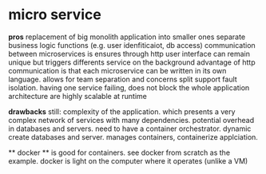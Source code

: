 # micro service
**pros**
replacement of big monolith application into smaller ones
separate business logic functions (e.g. user idenfiticaiot, db access)
communication between microservices is ensures through http
user interface can remain unique but triggers differents service on the background
advantage of http communication is that each microservice can be written in its own language. allows for team separation and concerns split
support fault isolation. having one service failing, does not block the whole application
architecture are highly scalable at runtime

**drawbacks** still:
complexity of the application. which presents a very complex network of services with many dependencies.
potential overhead in databases and servers.
need to have a container orchestrator.
dynamic create databases and server. manages containers, containerize applciation.

** docker ** is good for containers.
see docker from scratch as the example.
docker is light on the computer where it operates (unlike a VM)